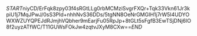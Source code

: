 $START$niyCD/ErFqk8zpy03f4sRGtLLg0rbMCMziSvgrFXQr+Tqk33Vkn61Jr3kpiU1j7MqJPwJ/0sS3PId+nhhNvS36DDs/5tgNN8OeNrGMGIH1j7rW5I4UDYOWXWZUYQPEJdRJmjhVQbher9mEarjFu05RpJp+8tGLt5sFgfB3EwTSjDNj6lO8f2uyzATfWC/T11GUWsFOkJw4zqtvJXyM8CXw==$END$